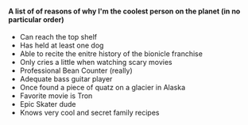 #### A list of of reasons of why I'm the coolest person on the planet (in no particular order)

* Can reach the top shelf
* Has held at least one dog
* Able to recite the enitre history of the bionicle franchise
* Only cries a little when watching scary movies 
* Professional Bean Counter (really)
* Adequate bass guitar player
* Once found a piece of quatz on a glacier in Alaska
* Favorite movie is Tron
* Epic Skater dude
* Knows very cool and secret family recipes

